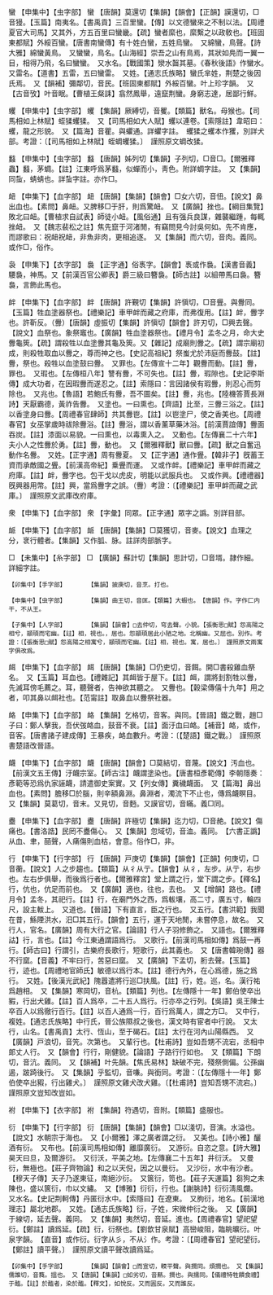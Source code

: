 <!-- { "loadSidebar": true } -->
蠻	【申集中】【虫字部】	蠻	【唐韻】莫還切【集韻】【韻會】【正韻】謨還切，□音獌。【玉篇】南夷名。【書禹貢】三百里蠻。【傳】以文德蠻來之不制以法。【周禮夏官大司馬】又其外，方五百里曰蠻畿。【疏】蠻者縻也，縻繫之以政敎也。【班固東都賦】外綏百蠻。【唐書南蠻傳】有十姓白蠻，五姓烏蠻。　又綿蠻，鳥聲。【詩大雅】綿蠻黃鳥。　又蠻蠻，鳥名。【山海經】崇吾之山有鳥焉，其狀如鳧而一翼一目，相得乃飛，名曰蠻蠻。　又水名。【戰國策】灓水齧其墓。《春秋後語》作蠻水。　又雷名。【道書】五雷，五曰蠻雷。　又姓。【通志氏族略】蠻氏芈姓，荆楚之後因氏焉。　又【韻補】彌鄰切，音民。【班固東都賦】外綏百蠻。叶上珍字韻。　又【古音攷】叶音眠。【曹植王粲誄】翕然鳳舉，遠竄荆蠻。身窮志達，居鄙行鮮。

蠼	【申集中】【虫字部】	蠼	【集韻】厥縛切，音矍。【類篇】獸名。母猴也。【司馬相如上林賦】蛭猱蠼猱。　又【司馬相如大人賦】蠼以連卷。【索隱註】韋昭曰：蠼，龍之形貌。　又【篇海】音瞿。與蠷通。詳蠷字註。　蠼猱之蠼本作玃，別詳犬部。考證：〔【司馬相如上林賦】蛭蜩蠼猱。〕　謹照原文蜩改猱。 

蠽	【申集中】【虫字部】	蠽	【唐韻】姊列切【集韻】子列切，□音□。【爾雅釋蟲】蠽，茅蜩。【註】江東呼爲茅蠽，似蟬而小，靑色。附詳蜩字註。　又【集韻】同蚻，蜻蜻也。詳蚻字註。亦作□。

衄	【申集下】【血字部】	衄	【唐韻】【集韻】【韻會】□女六切，音忸。【說文】鼻出血也。【素問】鼻衄。又脾移□于肝，則爲驚衄。　又【廣韻】挫也。【綱目集覽】敗北曰衄。【曹植求自試表】師徒小衄。【風俗通】且有强兵良謀，雜襲繼踵，每輒挫衄。　又【魏志裴松之註】焦先竄于河渚閒，有竊問見今討吳何如。先不肯應，而謬歌曰：祝衄祝衄，非魚非肉，更相追逐。　又【集韻】而六切，音肉。義同。　或作□，俗作。

袅	【申集下】【衣字部】	裊	【正字通】俗褭字。【韻會】褭或作裊。【漢書音義】騕裊，神馬。又【前漢百官公卿表】爵三級曰簪裊。【師古註】以組帶馬曰裊。簪裊，言飾此馬也。

衅	【申集下】【血字部】	衅	【唐韻】許覲切【集韻】許愼切，□音舋。與釁同。【玉篇】牲血塗器祭也。【禮樂記】車甲衅而藏之府庫，而弗復用。【註】衅，釁字也。許靳反。（釁）【唐韻】虛振切【集韻】許愼切【韻會】許刃切，□興去聲。【說文】血祭也。象祭竈也。【廣韻】牲血塗器祭也。【禮月令】孟冬之月，命大史釁龜筴。【疏】謂殺牲以血塗釁其龜及筴。又【雜記】成廟則釁之。【疏】謂宗廟初成，則殺牲取血以釁之，尊而神之也。【史記高祖紀】祭蚩尤於沛庭而釁鼓。【註】釁，祭也。殺牲以血塗鼓曰釁。　又罪也。【左傳宣十二年】觀釁而動。【註】釁，罪也。　又瑕也。【左傳桓八年】讐有釁，不可失也。【註】釁，瑕隙也。【史記李斯傳】成大功者，在因瑕釁而遂忍之。【註】索隱曰：言因諸侯有瑕釁，則忍心而剪除也。　又兆也。【魯語】若鮑氏有釁，吾不圖矣。【註】釁，兆也。【陸機答賈長淵詩】天厭霸德，黃祚告釁。　又塗也。一曰熏也。【齊語】比至，三釁三浴之。【註】以香塗身曰釁。【周禮春官肆師】共其釁鬯。【註】以鬯塗尸，使之香美也。【周禮春官】女巫掌歲時祓除釁浴。【註】釁浴，謂以香薰草藥沐浴。【前漢賈誼傳】釁面吞炭。【註】漆面以易貌。一曰熏也，以毒熏入之。　又動也。【左傳襄二十六年】夫小人之性釁於勇。【註】釁，動也。　又【爾雅釋獸】獸曰釁。【疏】獸之自奮迅動作名釁。　又姓。【正字通】周有釁夏。　又【正字通】通作舋。【韓非子】旣蓄王資而承敵國之舋。【前漢高帝紀】乗舋而運。　又或作衅。【禮樂記】車甲衅而藏之府庫。【註】衅，釁字也。包干戈以虎皮，明能以武服兵也。　又或作興。【禮禮器】旣興器用幣。【註】興，當爲釁字之誤。（釁）考證：〔【禮樂記】車甲衅而藏之武庫。〕　謹照原文武庫改府庫。

衆	【申集下】【血字部】	衆	【字彙】同眾。【正字通】眾字之譌。別詳目部。

衇	【申集下】【血字部】	衇	【唐韻】【集韻】□莫獲切，音麥。【說文】血理之分，衺行體者。【集韻】又作胍、脉。註詳肉部脈字。

□	【未集中】【糸字部】	□	【廣韻】蘇計切【集韻】思計切，□音壻。隷作細。詳細字註。

	【卯集中】【手字部】		【集韻】披庚切，音烹。打也。

	【申集中】【虫字部】		【集韻】曲王切，音匡。【類篇】大蝦也。　【唐韻】作。字作匚内干，不从王。

	【子集中】【人字部】		【集韻】【韻會】□去仲切，穹去聲。小貌。【張衡思□賦】怨高陽之相兮，顓頊而宅幽。【註】相，視也。，居也。怨顓頊居此小陋之地。北稱幽。又屈也。別作。考證：〔【張衡思□賦】怨高陽之相寓兮，顓頊而宅幽。【註】相，視也。寓，居也。〕　謹照原文兩寓字俱改爲。 

衈	【申集下】【血字部】	衈	【唐韻】【集韻】□仍吏切，音餌。開□書殺雞血祭名。　又【玉篇】耳血也。【禮雜記】其衈皆于屋下。【註】衈，謂將刲割牲以釁，先滅耳傍毛薦之。耳，聽聲者，告神欲其聽之。　又釁也。【穀梁傳僖十九年】用之者，叩其鼻以衈社也。【范甯註】取鼻血以釁祭社器。

衉	【申集下】【血字部】	衉	【集韻】乞格切，音客。與同。【晉語】鐵之戰，趙□子曰：鄭人擊我，吾伏弢衉血，鼓音不衰。【註】面汙血曰衉。【補音】衉，或作，音客。【唐書諸子建成傳】王暴疾，衉血數升。考證：〔【楚語】鐵之戰。〕　謹照原書楚語改晉語。 

衊	【申集下】【血字部】	衊	【唐韻】【韻會】□莫結切，音蔑。【說文】汚血也。【前漢文五王傳】汙衊宗室。【師古注】衊謂塗染也。【唐書桓彥範傳】李朝隱奏：彥範等恐爲仇家誣衊，請遣御史案實。又【列女傳】糞穢衊面。　又【篇海】鼻出血也。【素問】膽移□於腦，則辛額鼻淵。鼻淵者，濁流下不止也，傳爲衊瞑目。　又【集韻】莫葛切，音末。又見切，音麪。又謨官切，音瞞。義□同。

衋	【申集下】【血字部】	衋	【唐韻】許極切【集韻】迄力切，□音赩。【說文】傷痛也。【書洛誥】民罔不衋傷心。　又【集韻】忽域切，音洫。義同。　【六書正譌】从血、聿，皕聲，人痛傷則血枯，會意。俗作□，非。

行	【申集下】【行字部】	行	【唐韻】戸庚切【集韻】【韻會】【正韻】何庚切，□音蘅。【說文】人之步趨也。【類篇】从彳从亍。【韻會】从彳，左步。从亍，右步也。左右步俱舉，而後爲行者也。【爾雅釋宮】堂上謂之行，堂下謂之步。【釋名】行，伉也，伉足而前也。　又【廣韻】適也，往也，去也。　又【增韻】路也。【禮月令】孟冬，其祀行。【註】行，在廟門外之西，爲軷壤，高二寸，廣五寸，輪四尺，設主軷上。　又道也。【晉語】下有直言，臣之行也。　又五行。【書洪範】我聞在昔，鯀陻洪水，汨□其五行。【韻會】五行，運于天地閒，未嘗停息，故名。　又行人，官名。【廣韻】周有大行之官。【論語】行人子羽修飾之。　又語也。【爾雅釋詁】行，言也。【註】今江東通謂語爲行。　又歌行。【前漢司馬相如傳】爲鼓一再行。【師古曰】行謂引，古樂府長歌行，短歌行，此其義也。　又【唐書韓琬傳】器不行窳。【音義】不牢曰行，苦惡曰窳。　又【廣韻】下孟切，胻去聲。【玉篇】行，迹也。【周禮地官師氏】敏德以爲行本。【註】德行內外，在心爲德，施之爲行。　又姓。【後漢光武紀】隗囂遣將行巡□扶風。【註】行，姓。巡，名。漢行祐爲趙相。　又【集韻】寒岡切，音杭。【類篇】列也。【左傳隱十一年】鄭伯使卒出豭，行出犬雞。【註】百人爲卒，二十五人爲行。行亦卒之行列。【吳語】吳王陳士卒百人以爲徹行百行。【註】以百人通爲一行，百行爲萬人，謂之方□。　又中行，複姓。【通志氏族略】中行氏，晉公族隰叔之後也，漢文時有宦者中行說。　又太行，山名。【書禹貢】太行、恆山，至于碣石。【註】太行在河內山陽縣西。　又【廣韻】戸浪切，音笐。次第也。　又輩行也。【杜甫詩】豈如吾甥不流宕，丞相中郞丈人行。　又【韻會】行行，剛健貌。【論語】子路行行如也。　又【類篇】下朗切，音沆。義同。　又【韻補】叶先韻。【焦氏易林】缺破不完，殘祭側偏。公孫幽遏，跛踦後行。　又【集韻】乎監切，音嗛。與銜同。考證：〔【左傳隱十一年】鄭伯使卒出豭，行出雞犬。〕　謹照原文雞犬改犬雞。〔【杜甫詩】豈知吾甥不流宕。〕　謹照原文豈知改豈如。 

袝	【申集下】【衣字部】	袝	【集韻】符遇切，音附。【類篇】盛服也。

衍	【申集下】【行字部】	衍	【唐韻】【集韻】【韻會】□以淺切，音演。水溢也。【說文】水朝宗于海也。　又【小爾雅】澤之廣者謂之衍。　又美也。【詩小雅】釃酒有衍。　又布也。【前漢司馬相如傳】離靡廣衍。　又游衍。自恣之意。【詩大雅】昊天曰旦，及爾游衍。　又衍沃，平美之地。【左傳襄二十五年】井衍沃。　又曼衍，無極也。【莊子齊物論】和之以天倪，因之以曼衍。　又沙衍，水中有沙者。【穆天子傳】天子乃遂東征，南絕沙衍。　又篋衍，笥也。【莊子天運篇】芻狗之未陳也，盛以篋衍，巾以文繡。　又【博雅】衍衍，行也。【謝朓詩】衍衍淸風爛。　又水名。【史記荆軻傳】丹匿衍水中。【索隱曰】在遼東。　又朐衍，地名。【前漢地理志】屬北地郡。　又姓。【通志氏族略】衍，子姓，宋微仲衍之後。　又【廣韻】于線切，延去聲。義同。　又【集韻】夷然切，音延。進也。【周禮春官】望祀望衍。【鄭註】讀爲延。【疏】衍，衍祭也。【劉歆甘泉賦】高巒峻阻，臨眺曠衍。叶泉字韻。　【直音】或作衍。衍字从彡，不从氵作。考證：〔【周禮春官】望祀望衍。【鄭註】讀平聲。〕　謹照原文讀平聲改讀爲延。 

	【卯集中】【手字部】		【集韻】【韻會】□而宣切，輭平聲。與撋同。煩撋也。　又【集韻】儒誰切，音蕤。搵也。　又【唐韻】【集韻】□如劣切，音爇。撋也。與擩同。【儀禮特牲饋食禮】于醢。【註】於醢者，染於醢。【釋文】，如悅反。又而圓反。又而誰反。

